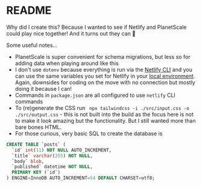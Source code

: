 # README

Why did I create this? Because I wanted to see if Netlify and PlanetScale could play nice together! And it turns out they can 🎉

Some useful notes...
* PlanetScale is super convenient for schema migrations, but less so for adding data when playing around like this
* I don't use `dotenv` because everything is run via the [Netlify CLI]() and you can use the same variables you set for Netlify in your [local environment](https://www.netlify.com/blog/2021/07/12/managing-environment-variables-from-your-terminal-with-netlify-cli/). Again, downsides for coding on the move with no connection but mostly doing it because I can!
* Commands in `package.json` are all configured to use `netlify` CLI commands
* To (re)generate the CSS run ` npx tailwindcss -i ./src/input.css -o ./src/output.css` - this is not built into the build as the focus here is not to make it look amazing but the functionality. But I still wanted more than bare bones HTML.
* For those curious, very basic SQL to create the database is
```sql
CREATE TABLE `posts` (
  `id` int(11) NOT NULL AUTO_INCREMENT,
  `title` varchar(255) NOT NULL,
  `body` blob,
  `published` datetime NOT NULL,
  PRIMARY KEY (`id`)
) ENGINE=InnoDB AUTO_INCREMENT=54 DEFAULT CHARSET=utf8;
```
